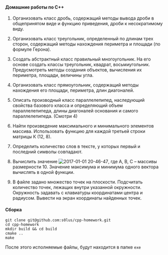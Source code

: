 #### <b> Домашние работы по C++ </b>

1. Организовать класс дробь, содержащий методы вывода дроби в общепринятом виде и функцию приведения, дроби к несократимому виду. 

2. Организовать класс треугольник, определенный по длинам трех сторон, содержащий методы нахождения периметра и площади (по формуле Герона).

3. Создать абстрактный класс правильный многоугольник. На его основе создать классы треугольник, квадрат, восьмиугольник. 
   Предусмотреть методы создания объектов, вычисления их периметра, площади, величины угла.
   
4. Организовать класс прямоугольник, содержащий методы нахождения его площади, периметра, длин диагоналей.

5. Описать производный класс параллелепипед, наследующий свойства базового класса и определяющий  объем  параллелепипеда, 
   длины диагоналей основания и самого параллелепипеда. (Смотри 4)
   
6. Найти произведение максимального и минимального элементов массива. Использовать функцию для каждой третьей строки матрицы К (12, 8).

7. Определить количество слов в тексте, у которых первый и последний символы совпадают.

8. Вычислить значение ![2017-01-01 20-46-47](https://cloud.githubusercontent.com/assets/4124371/21582312/d6fc24aa-d063-11e6-8d56-91ae5f29fcf4.png), где А, В, С – массивы размерности 10. 
   Значение максимума и минимума одного вектора вычислять в одной функции.
   
9. В файле задано множество точек на плоскости. Подсчитать количество точек, лежащих внутри указанной окружности. 
   Окружность задавать с клавиатуры координатами центра и радиусом. Вывести на экран координаты найденных точек.
   
   
   
#### <b> Сборка </b>
```text
git clone git@github.com:s0lus/cpp-homework.git
cd cpp-homework
mkdir build && cd build
cmake ..
make
```
После этого исполняемые файлы, будут находится в папке `exe`
